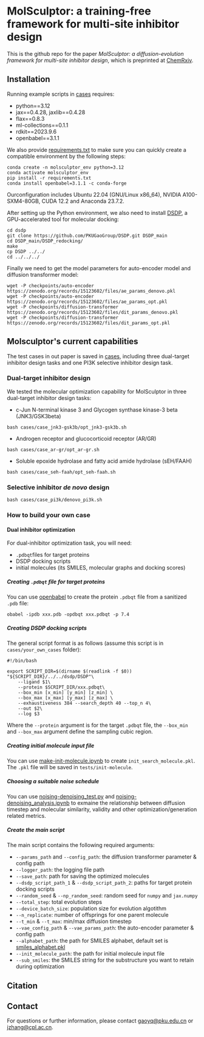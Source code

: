 # MolSculptor: a training-free framework for multi-site inhibitor design
This is the github repo for the paper *MolSculptor: a diffusion-evolution framework for multi-site inhibitor design*, which is preprinted at [ChemRxiv]().

## Installation
Running example scripts in [cases](./cases) requires:
* python==3.12
* jax==0.4.28, jaxlib==0.4.28
* flax==0.8.3
* ml-collections==0.1.1
* rdkit==2023.9.6
* openbabel==3.1.1

We also provide [requirements.txt](./requirements.txt) to make sure you can quickly create a compatible environment by the following steps:
```
conda create -n molsculptor_env python=3.12
conda activate molsculptor_env
pip install -r requirements.txt
conda install openbabel=3.1.1 -c conda-forge
```
Ourconfiguration includes Ubuntu 22.04 (GNU/Linux x86_64), NVIDIA A100-SXM4-80GB, CUDA 12.2 and Anaconda 23.7.2.

After setting up the Python environment, we also need to install [DSDP](https://github.com/PKUGaoGroup/DSDP), a GPU-accelerated tool for molecular docking:
```
cd dsdp
git clone https://github.com/PKUGaoGroup/DSDP.git DSDP_main
cd DSDP_main/DSDP_redocking/
make
cp DSDP ../../
cd ../../../
```
Finally we need to get the model parameters for auto-encoder model and diffusion transformer model:
```
wget -P checkpoints/auto-encoder https://zenodo.org/records/15123602/files/ae_params_denovo.pkl
wget -P checkpoints/auto-encoder https://zenodo.org/records/15123602/files/ae_params_opt.pkl
wget -P checkpoints/diffusion-transformer https://zenodo.org/records/15123602/files/dit_params_denovo.pkl
wget -P checkpoints/diffusion-transformer https://zenodo.org/records/15123602/files/dit_params_opt.pkl
```
## Molsculptor's current capabilities
The test cases in out paper is saved in [cases](./cases), including three dual-target inhibitor design tasks and one PI3K selective inhibitor design task.
### Dual-target inhibitor design
We tested the molecular optimization capability for MolSculptor in three dual-target inhibitor design tasks:
* c-Jun N-terminal kinase 3 and Glycogen synthase kinase-3 beta (JNK3/GSK3beta)
```
bash cases/case_jnk3-gsk3b/opt_jnk3-gsk3b.sh
```
* Androgen receptor and glucocorticoid receptor (AR/GR)
```
bash cases/case_ar-gr/opt_ar-gr.sh
```
* Soluble epoxide hydrolase and fatty acid amide hydrolase (sEH/FAAH)
```
bash cases/case_seh-faah/opt_seh-faah.sh
```
### Selective inhibitor *de novo* design
```
bash cases/case_pi3k/denovo_pi3k.sh
```
### How to build your own case
#### Dual inhibitor optimization
For dual-inhibitor optimization task, you will need:
* `.pdbqt`files for target proteins
* DSDP docking scripts
* initial molecules (its SMILES, molecular graphs and docking scores)
##### Creating `.pdbqt` file for target proteins
You can use [openbabel](https://github.com/openbabel/openbabel) to create the protein `.pdbqt` file from a sanitized `.pdb` file:
```
obabel -ipdb xxx.pdb -opdbqt xxx.pdbqt -p 7.4
```
##### Creating DSDP docking scripts
The general script format is as follows (assume this script is in `cases/your_own_cases` folder):
```
#!/bin/bash

export SCRIPT_DIR=$(dirname $(readlink -f $0))
"${SCRIPT_DIR}/../../dsdp/DSDP"\
	--ligand $1\
	--protein $SCRIPT_DIR/xxx.pdbqt\
	--box_min [x_min] [y_min] [z_min] \
	--box_max [x_max] [y_max] [z_max] \
	--exhaustiveness 384 --search_depth 40 --top_n 4\
	--out $2\
	--log $3
```
Where the `--protein` argument is for the target `.pdbqt` file, the `--box_min` and `--box_max` argument define the sampling cubic region.

##### Creating initial molecule input file
You can use [make-init-molecule.ipynb](./tests/make-init-molecule.ipynb) to create `init_search_molecule.pkl`. The `.pkl` file will be saved in `tests/init-molecule`.

##### Choosing a suitable noise schedule
You can use [noising-denoising_test.py](./tests/noising-denoising_test.py) and [noising-denoising_analysis.ipynb](./tests/noising-denoising_analysis.ipynb) to exmaine the relationship between diffusion timestep and molecular similarity, validity and other optimization/generation related metrics.

##### Create the main script
The main script contains the following required arguments:
* `--params_path` and  `--config_path`: the diffusion transformer parameter & config path
* `--logger_path`: the logging file path
* `--save_path`: path for saving the optimized molecules
* `--dsdp_script_path_1` & `--dsdp_script_path_2`: paths for target protein docking scripts
* `--random_seed` & `--np_random_seed`: random seed for `numpy` and `jax.numpy`
* `--total_step`: total evolution steps
* `--device_batch_size`: population size for evolution algotithm
* `--n_replicate`: number of offsprings for one parent molecule
* `--t_min` & `--t_max`: min/max diffusion timestep
* `--vae_config_path` & `--vae_params_path`: the auto-encoder parameter & config path
* `--alphabet_path`: the path for SMILES alphabet, default set is [smiles_alphabet.pkl](./train/smiles_alphabet.pkl)
* `--init_molecule_path`: the path for initial molecule input file
* `--sub_smiles`: the SMILES string for the substructure you want to retain during optimization

## Citation

## Contact
For questions or further information, please contact [gaoyq@pku.edu.cn](gaoyq@pku.edu.cn) or [jzhang@cpl.ac.cn](jzhang@cpl.ac.cn).
